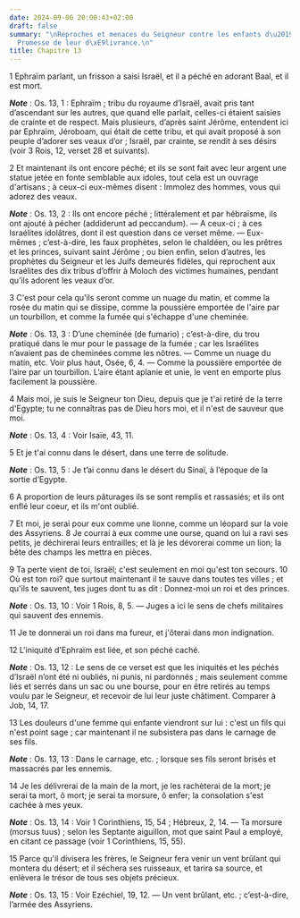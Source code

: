 ```yaml
---
date: 2024-09-06 20:00:43+02:00
draft: false
summary: "\nReproches et menaces du Seigneur contre les enfants d\u2019Isra\xEBl.\n\
  Promesse de leur d\xE9livrance.\n"
title: Chapitre 13
---
```





1 Ephraïm parlant, un frisson a saisi Israël, et il a péché en adorant Baal, et il est mort.

***Note*** :  Os. 13, 1 : Ephraïm ; tribu du royaume d’Israël, avait pris tant d’ascendant sur les autres, que quand elle parlait, celles-ci étaient saisies de crainte et de respect. Mais plusieurs, d’après saint Jérôme, entendent ici par Ephraïm, Jéroboam, qui était de cette tribu, et qui avait proposé à son peuple d’adorer ses veaux d’or ; Israël, par crainte, se rendit à ses désirs (voir 3 Rois, 12, verset 28 et suivants).

2 Et maintenant ils ont encore péché; et ils se sont fait avec leur argent une statue jetée en fonte semblable aux idoles, tout cela est un ouvrage d'artisans ; à ceux-ci eux-mêmes disent : Immolez des hommes, vous qui adorez des veaux.

***Note*** :  Os. 13, 2 : Ils ont encore péché ; littéralement et par hébraïsme, ils ont ajouté à pécher (addiderunt ad peccandum). ― A ceux-ci ; à ces Israélites idolâtres, dont il est question dans ce verset même. ― Eux-mêmes ; c’est-à-dire, les faux prophètes, selon le chaldéen, ou les prêtres et les princes, suivant saint Jérôme ; ou bien enfin, selon d’autres, les prophètes du Seigneur et les Juifs demeurés fidèles, qui reprochent aux Israélites des dix tribus d’offrir à Moloch des victimes humaines, pendant qu’ils adorent les veaux d’or.

3 C'est pour cela qu'ils seront comme un nuage du matin, et comme la rosée du matin qui se dissipe, comme la poussière emportée de l'aire par un tourbillon, et comme la fumée qui s'échappe d'une cheminée.

***Note*** :  Os. 13, 3 : D’une cheminée (de fumario) ; c’est-à-dire, du trou pratiqué dans le mur pour le passage de la fumée ; car les Israélites n’avaient pas de cheminées comme les nôtres. ― Comme un nuage du matin, etc. Voir plus haut, Osée, 6, 4. ― Comme la poussière emportée de l’aire par un tourbillon. L’aire étant aplanie et unie, le vent en emporte plus facilement la poussière.


4 Mais moi, je suis le Seigneur ton Dieu, depuis que je t'ai retiré de la terre d'Egypte; tu ne connaîtras pas de Dieu hors moi, et il n'est de sauveur que moi.

***Note*** :  Os. 13, 4 : Voir Isaïe, 43, 11.

5 Et je t'ai connu dans le désert, dans une terre de solitude.

***Note*** :  Os. 13, 5 : Je t’ai connu dans le désert du Sinaï, à l’époque de la sortie d’Egypte.

6 A proportion de leurs pâturages ils se sont remplis et rassasiés; et ils ont enflé leur coeur, et ils m'ont oublié.


7 Et moi, je serai pour eux comme une lionne, comme un léopard sur la voie des Assyriens. 8 Je courrai à eux comme une ourse, quand on lui a ravi ses petits, je déchirerai leurs entrailles; et là je les dévorerai comme un lion; la bête des champs les mettra en pièces.


9 Ta perte vient de toi, Israël; c'est seulement en moi qu'est ton secours. 10 Où est ton roi? que surtout maintenant il te sauve dans toutes tes villes ; et qu'ils te sauvent, tes juges dont tu as dit : Donnez-moi un roi et des princes.

***Note*** :  Os. 13, 10 : Voir 1 Rois, 8, 5. ― Juges a ici le sens de chefs militaires qui sauvent des ennemis.

11 Je te donnerai un roi dans ma fureur, et j'ôterai dans mon indignation.


12 L'iniquité d'Ephraïm est liée, et son péché caché.

***Note*** :  Os. 13, 12 : Le sens de ce verset est que les iniquités et les péchés d’Israël n’ont été ni oubliés, ni punis, ni pardonnés ; mais seulement comme liés et serrés dans un sac ou une bourse, pour en être retirés au temps voulu par le Seigneur, et recevoir de lui leur juste châtiment. Comparer à Job, 14, 17.

13 Les douleurs d'une femme qui enfante viendront sur lui : c'est un fils qui n'est point sage ; car maintenant il ne subsistera pas dans le carnage de ses fils.

***Note*** :  Os. 13, 13 : Dans le carnage, etc. ; lorsque ses fils seront brisés et massacrés par les ennemis.


14 Je les délivrerai de la main de la mort, je les rachèterai de la mort; je serai ta mort, ô mort; je serai ta morsure, ô enfer; la consolation s'est cachée à mes yeux.

***Note*** :  Os. 13, 14 : Voir 1 Corinthiens, 15, 54 ; Hébreux, 2, 14. ― Ta morsure (morsus tuus) ; selon les Septante aiguillon, mot que saint Paul a employé, en citant ce passage (voir 1 Corinthiens, 15, 55).

15 Parce qu'il divisera les frères, le Seigneur fera venir un vent brûlant qui montera du désert; et il séchera ses ruisseaux, et tarira sa source, et enlèvera le trésor de tous ses objets précieux.

***Note*** :  Os. 13, 15 : Voir Ezéchiel, 19, 12. ― Un vent brûlant, etc. ; c’est-à-dire, l’armée des Assyriens.

